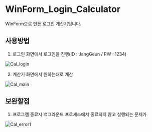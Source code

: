 # WinForm_Login_Calculator
WinForm으로 만든 로그인 계산기입니다.

## 사용방법

1. 로그인 화면에서 로그인을 진행(ID : JangGeun / PW : 1234)


![Cal_login](https://user-images.githubusercontent.com/122774092/226604502-828f2eeb-7843-48a6-a354-173a39f728b7.JPG)


2. 계산기 화면에서 원하는대로 계산


![Cal_main](https://user-images.githubusercontent.com/122774092/226604679-e1f146cc-5116-42b4-98d9-08838201d43d.JPG)


## 보완할점

1. 프로그램 종료시 백그라운드 프로세스에서 종료되지 않고 실행되는 문제가 


![Cal_error1](https://user-images.githubusercontent.com/122774092/226605054-0d85ab03-c507-45d0-9e54-5fbb74005371.JPG)
